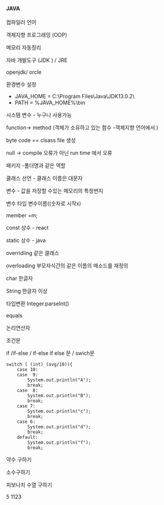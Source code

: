 #### JAVA

컴파일러 언어

객체지향 프로그래밍 (OOP)

메모리 자동정리

자바 개발도구 (JDK ) / JRE 

openjdk/ orcle

환경변수 설정  

- JAVA_HOME = C:\Program Files\Java\JDK13.0.2\
- PATH = %JAVA_HOME%\bin

시스템 변수 - 누구나 사용가능 

function-> method (객체가 소유하고 있는 함수 -객체지향 언어에서 )

byte code == clsass file 생성

null -> compile 오류가 아닌 run time 에서 오류 

패키지 -폴더명과 같은 역할

클래스 선언 - 클래스 이름은 대문자 



변수 - 값을 저장할 수있는 메모리의 특정번지

변수 타입 변수이름((숫자로 시작x)

member =m;

const 상수  - react 

static 상수 - java

overridiing 같은 클래스 

overloading  부모자식간의 같은 이름의 메소드를 재정의



char  한글자

String  한글자 이상 

타입변환  Integer.parseInt()

equals 

논리연산자 



조건문 

if /if-else / if-else if else 문 / swich문 





```
switch ( (int) (avg/10)){
    case 10:
    case  9:
        System.out.println("A");
        break;
    case  8:  
        System.out.println("B");
        break;
    case 7:
        System.out.println("c");
        break;
    case 6:
        System.out.println("d");
        break;    
    default:
        System.out.println("f");
        break;
```

약수 구하기 

소수구하기 

피보나치 수열 구하기

5 1123